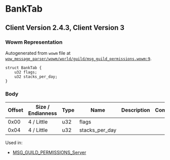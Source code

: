 # BankTab

## Client Version 2.4.3, Client Version 3

### Wowm Representation

Autogenerated from `wowm` file at [`wow_message_parser/wowm/world/guild/msg_guild_permissions.wowm:9`](https://github.com/gtker/wow_messages/tree/main/wow_message_parser/wowm/world/guild/msg_guild_permissions.wowm#L9).
```rust,ignore
struct BankTab {
    u32 flags;
    u32 stacks_per_day;
}
```
### Body

| Offset | Size / Endianness | Type | Name | Description | Comment |
| ------ | ----------------- | ---- | ---- | ----------- | ------- |
| 0x00 | 4 / Little | u32 | flags |  |  |
| 0x04 | 4 / Little | u32 | stacks_per_day |  |  |


Used in:
* [MSG_GUILD_PERMISSIONS_Server](msg_guild_permissions_server.md)

